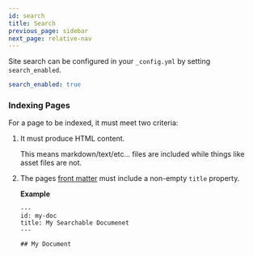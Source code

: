 ```yaml
---
id: search
title: Search
previous_page: sidebar
next_page: relative-nav
---
```


Site search can be configured in your `_config.yml` by setting `search_enabled`.

```yaml
search_enabled: true
```

### Indexing Pages

For a page to be indexed, it must meet two criteria:

1. It must produce HTML content.

   This means markdown/text/etc... files are included while things like asset files are not.

1. The pages [front matter](https://docs.github.com/en/github/working-with-github-pages/about-github-pages-and-jekyll#front-matter)
   must include a non-empty `title` property.

   **Example**

   ```
   ---
   id: my-doc
   title: My Searchable Documenet
   ---

   ## My Document
   ```
